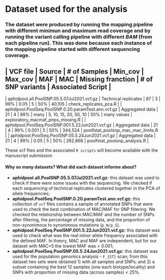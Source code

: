 # Dataset used for the analysis

### The dataset were produced by running the mapping pipeline with different minimun and maximum read coverage and by running the variant calling pipeline with different _BAM_ (from each pipeline run). This was done because each instance of the mapping pipeline started with different sequencing coverage.

|                                  VCF file                                               |            Source            |  # of Samples   |   Min_cov  | Max_cov  |  MAF    |  MAC                         | Missing franction | # of SNP variants |  Associated Script               |
------------------------------------------------------------------------------------------------------------------------------------------------------------------------------------------------------------------------------------------------------------
|  aphidpool.all.PoolSNP.05.5.07Jul2021.vcf.gz                    |  Technical replicates  |        87              |        3        |       99%   |  0.05    |     5                            |  50%                     | 40,105                  |  check_replicates_pca.R     |
|  aphidpool.PoolSeq.PoolSNP.0.20.paramTest.ann.vcf.gz  | Aggregated data        |         21             |        4       |        99%   |  many   | 5, 10, 15, 20, 50, 10  |  50%                     | many values         |  exploratory_macmaf_pnps_missing.R |
|  aphidpool.PoolSeq.PoolSNP.001.5.22Jun2021.vcf.gz      | Aggregated data        |         21             |        4       |        99%   | 0.001    |      5                           |  50%                     |  344,524               |  poolfstat_poolsnp_mac_mac_limits.R |
|  aphidpool.PoolSeq.PoolSNP.05.5.24Jun2021.vcf.gz        | Aggregated data        |         21             |        4       |        99%   | 0.05      |      5                           |  50%                     |  262,866               |  poolfstat_poolsnp_analysis.R              |

These vcf files and the associated `R scripts` will become available with the manuscript submission

#### Why so many datasets? What did each dataset informe about?

- **aphidpool.all.PoolSNP.05.5.07Jul2021.vcf.gz:** this dataset was used to check if there were some issues with the sequencing. We checked if each sequencing of technical replicates clustered together in the PCA of allele frequencies;
- **aphidpool.PoolSeq.PoolSNP.0.20.paramTest.ann.vcf.gz:** this collection of  `vcf` files contains a sample of annotated SNPs that were used to check the best combination of MAC/MAF for SNP filtering. We checked the relationship between MAC/MAF and the number of SNPs after filtering, the percentage of missing data, and the proportion of non-synonimous to synonimous mutations (`p_N/p_S`).
- **aphidpool.PoolSeq.PoolSNP.001.5.22Jun2021.vcf.gz:** this dataset was used to check what was the real minor allele frequency associated with the defined MAF. In theory, MAC and MAF are independent, but for our dataset with MAC=5 the lowest MAF was  > 0.001;
- **aphidpool.PoolSeq.PoolSNP.05.5.24Jun2021.vcf.gz:** this dataset was used for the population genomics analysis - `F_{ST}` scan; from this dataset two sets were obtained 1) with all samples and SNPs; and 2) a subset containing the best 12 samples (one each biotype/locality) and SNPs with proportion of missing data (across samples) < 25%.
